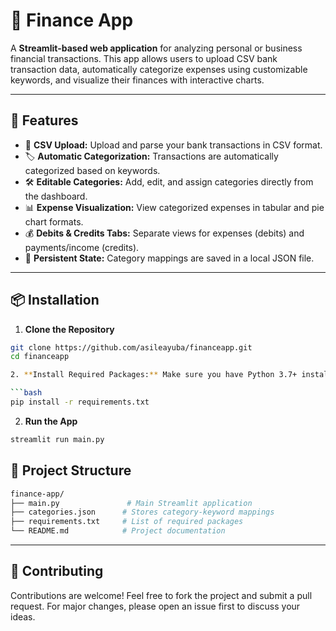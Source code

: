 # 🧾 Finance App

A **Streamlit-based web application** for analyzing personal or business financial transactions. This app allows users to upload CSV bank transaction data, automatically categorize expenses using customizable keywords, and visualize their finances with interactive charts.

---

## 🚀 Features

- 📁 **CSV Upload:** Upload and parse your bank transactions in CSV format.
- 🏷️ **Automatic Categorization:** Transactions are automatically categorized based on keywords.
- 🛠️ **Editable Categories:** Add, edit, and assign categories directly from the dashboard.
- 📊 **Expense Visualization:** View categorized expenses in tabular and pie chart formats.
- 💰 **Debits & Credits Tabs:** Separate views for expenses (debits) and payments/income (credits).
- 🔐 **Persistent State:** Category mappings are saved in a local JSON file.

---

## 📦 Installation

1. **Clone the Repository**

```bash
git clone https://github.com/asileayuba/financeapp.git
cd financeapp

2. **Install Required Packages:** Make sure you have Python 3.7+ installed and then install dependencies:

```bash
pip install -r requirements.txt
```

2. **Run the App**

```bash
streamlit run main.py
```

## 📁 Project Structure
```bash
finance-app/
├── main.py               # Main Streamlit application
├── categories.json      # Stores category-keyword mappings
├── requirements.txt     # List of required packages
└── README.md            # Project documentation
```


---
## 🙌 Contributing

Contributions are welcome!
Feel free to fork the project and submit a pull request. For major changes, please open an issue first to discuss your ideas.

